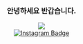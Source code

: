 <div align=center>

### 안녕하세요 반갑습니다.  

[![](https://img.shields.io/badge/RESUME-blue?logo=appveyor&logoColor=white)](https://www.notion.so/kihoon-bae/BAE-KIHOON-52a67b3489ee49aca01f89326aead3f3)  
[![Instagram Badge](https://img.shields.io/badge/-Instagram-dd2a7b?style=flat-square&logo=instagram&logoColor=white&link=https://www.instagram.com/bk_hoon)](https://www.instagram.com/bk_hoon)
</div>

